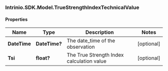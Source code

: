 ### Intrinio.SDK.Model.TrueStrengthIndexTechnicalValue
#### Properties

Name | Type | Description | Notes
------------ | ------------- | ------------- | -------------
**DateTime** | **DateTime?** | The date_time of the observation | [optional] 
**Tsi** | **float?** | The True Strength Index calculation value | [optional] 

